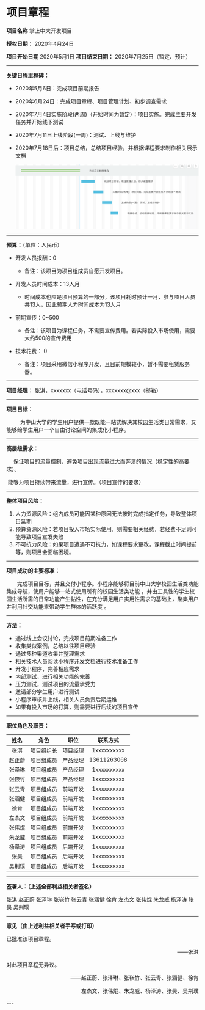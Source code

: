 

# 项目章程

**项目名称** 掌上中大开发项目

**授权日期：** 2020年4月24日

**项目开始日期** 2020年5月1日                        **项目结束日期：** 2020年7月25日（暂定、预计）

---

**关键日程里程碑：**

- 2020年5月6日：完成项目前期报告

- 2020年6月24日：完成项目章程、项目管理计划、初步调查需求

- 2020年7月4日实施阶段(两周)（开始时间为暂定）：项目实施。完成主要开发任务并开始线下测试

- 2020年7月11日上线阶段(一周)：测试、上线与维护

- 2020年7月18日后：项目总结，总结项目经验，并根据课程要求制作相关展示文档

  ![Gant](./image/Gant.png)

---

**预算：**（单位：人民币）

- 开发人员报酬：0
  - 备注：该项目为项目组成员自愿开发项目。
- 开发人员时间成本：13人月

  - 时间成本也应是项目预算的一部分，该项目耗时预计一月，参与项目人员共13人，因此预期人力时间成本为13人月
- 前期宣传：0~500
  - 备注：该项目为课程任务，不需要宣传费用。若实际投入市场使用，需要大约500的宣传费用
- 技术花费： 0
  - 备注：项目采用微信小程序开发，且目前规模较小，暂不需要租赁服务器。

---

**项目经理：**
张淇，xxxxxxx（电话号码），xxxxxxx@xxx（邮箱）

---

**项目目标：**

&emsp; &emsp; 为中山大学的学生用户提供一款既能一站式解决其校园生活类日常需求，又能够给学生用户一个自由讨论空间的集成化小程序。 

---

**高层级需求：**

&emsp; 	保证项目的流量控制，避免项目出现流量过大而奔溃的情况（稳定性的高要求）。

​		能够为项目持续带来流量，进行宣传。（项目宣传的要求）

---

**整体项目风险：**

1. 人力资源风险：组内成员可能因某种原因无法按时完成指定任务，导致整体项目延期
2. 预算资源风险：若项目投入市场实际使用，则需要相关经费，若经费不足则可能导致项目宣发失败
3. 不可抗力风险：如果项目遭遇不可抗力，如课程要求更改，课程截止时间提前等，则项目会面临困境。

---

**项目成功的主要标准：**

&emsp;&emsp;完成项目目标，并且交付小程序。小程序能够将目前中山大学校园生活类功能集成导航，使用户能够一站式使用所有的校园生活类功能 ，并由工具性的学生校园生活所需的日常功能产生黏性，在充分满足用户实用性需求的基础上，聚集用户并利用社交功能来带动学生群体的活跃度 。

---

**方法：**

- 通过线上会议讨论，完成项目前期准备工作
- 收集类似案例，总结以往项目经验
- 通过多种渠道收集并整理需求
- 相关技术人员阅读小程序开发文档进行技术准备工作
- 开发小程序，完善相应需求
- 内部测试，进行相关功能的完善
- 压力测试，测试项目的流量承受力
- 邀请部分学生用户进行测试
- 小程序审核并上线，相关人员负责后期运维
- 如果有投入市场的打算，则需要进行后续的项目宣传

---

**职位角色及职责：**

|  姓名  |    角色    |   职位   |  联系方式   |
| :----: | :--------: | :------: | :---------: |
|  张淇  | 项目组组长 | 项目经理 | 1xxxxxxxxxx |
| 赵正蔚 | 项目组成员 | 产品经理 | 13611263068 |
| 张泽琳 | 项目组成员 | 产品经理 | 1xxxxxxxxxx |
| 张嵚竹 | 项目组成员 | 产品经理 | 1xxxxxxxxxx |
| 张云青 | 项目组成员 | 前端开发 | 1xxxxxxxxxx |
| 张涵健 | 项目组成员 | 前端开发 | 1xxxxxxxxxx |
|  徐肯  | 项目组成员 | 前端开发 | 1xxxxxxxxxx |
| 左杰文 | 项目组成员 | 前端开发 | 1xxxxxxxxxx |
| 张伟焜 | 项目组成员 | 前端开发 | 1xxxxxxxxxx |
| 朱龙威 | 项目组成员 | 前端开发 | 1xxxxxxxxxx |
| 杨泽涛 | 项目组成员 | 后端开发 | 1xxxxxxxxxx |
|  张昊  | 项目组成员 | 后端开发 | 1xxxxxxxxxx |
| 吴荆璞 | 项目组成员 | 后端开发 | 1xxxxxxxxxx |

---

**签署人：（上述全部利益相关者签名）**

张淇  赵正蔚  张泽琳  张嵚竹  张云青  张涵健  徐肯  左杰文  张伟焜  朱龙威  杨泽涛  张昊  吴荆璞

---

**意见（由上述利益相关者手写或打印）**

已批准该项目章程。

  <p align="right">——张淇</p>  
对此项目章程无异议。

  <p align="right">——赵正蔚、张泽琳、张嵚竹、张云青、张涵健、徐肯</p>  
  <p align="right">左杰文、张伟焜、朱龙威、杨泽涛、张昊、吴荆璞</p>  
---
